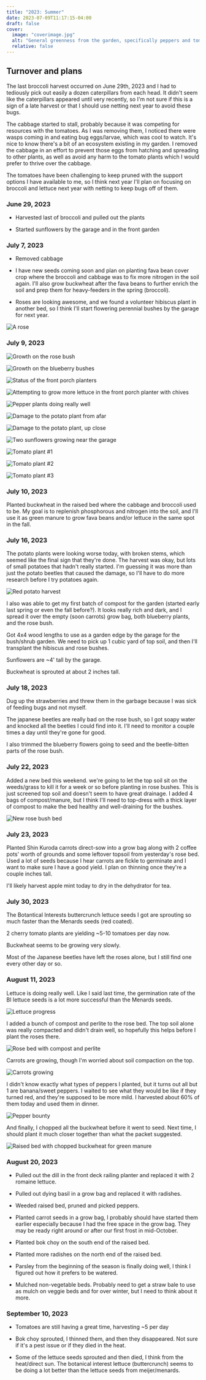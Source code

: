 ```yaml
---
title: "2023: Summer"
date: 2023-07-09T11:17:15-04:00
draft: false
cover:
  image: "coverimage.jpg"
  alt: "General greenness from the garden, specifically peppers and tomatoes"
  relative: false
---
```


## Turnover and plans

The last broccoli harvest occurred on June 29th, 2023 and I had to tediously pick out easily a dozen caterpillars from each head. It didn't seem like the caterpillars appeared until very recently, so I'm not sure if this is a sign of a late harvest or that I should use netting next year to avoid these bugs.

The cabbage started to stall, probably because it was competing for resources with the tomatoes. As I was removing them, I noticed there were wasps coming in and eating bug eggs/larvae, which was cool to watch. It's nice to know there's a bit of an ecosystem existing in my garden. I removed the cabbage in an effort to prevent those eggs from hatching and spreading to other plants, as well as avoid any harm to the tomato plants which I would prefer to thrive over the cabbage.

The tomatoes have been challenging to keep pruned with the support options I have available to me, so I think next year I'll plan on focusing on broccoli and lettuce next year with netting to keep bugs off of them.

### June 29, 2023

- Harvested last of broccoli and pulled out the plants

- Started sunflowers by the garage and in the front garden

### July 7, 2023

- Removed cabbage

- I have new seeds coming soon and plan on planting fava bean cover crop where the broccoli and cabbage was to fix more nitrogen in the soil again. I'll also grow buckwheat after the fava beans to further enrich the soil and prep them for heavy-feeders in the spring (broccoli).

- Roses are looking awesome, and we found a volunteer hibiscus plant in another bed, so I think I'll start flowering perennial bushes by the garage for next year.

![A rose](July5-rose.jpg)

### July 9, 2023

![Growth on the rose bush](July9-rose.jpg)

![Growth on the blueberry bushes](July9-blueberries.jpg)

![Status of the front porch planters](July9-frontporch.jpg)

![Attempting to grow more lettuce in the front porch planter with chives](July9-lettucechives.jpg)

![Pepper plants doing really well](July9-peppers.jpg)

![Damage to the potato plant from afar](July9-potatodamage1.jpg)

![Damage to the potato plant, up close](July9-potatodamage2.jpg)

![Two sunflowers growing near the garage](July9-sunflowers.jpg)

![Tomato plant #1](July9-tomato1.jpg)

![Tomato plant #2](July9-tomato2.jpg)

![Tomato plant #3](July9-tomato3.jpg)

### July 10, 2023

Planted buckwheat in the raised bed where the cabbage and broccoli used to be. My goal is to replenish phosphorous and nitrogen into the soil, and I'll use it as green manure to grow fava beans and/or lettuce in the same spot in the fall.

### July 16, 2023

The potato plants were looking worse today, with broken stems, which seemed like the final sign that they're done. The harvest was okay, but lots of small potatoes that hadn't really started. I'm guessing it was more than just the potato beetles that caused the damage, so I'll have to do more research before I try potatoes again.

![Red potato harvest](July16-potatoharvest.jpg)

I also was able to get my first batch of compost for the garden (started early last spring or even the fall before?). It looks really rich and dark, and I spread it over the empty (soon carrots) grow bag, both blueberry plants, and the rose bush.

Got 4x4 wood lengths to use as a garden edge by the garage for the bush/shrub garden. We need to pick up 1 cubic yard of top soil, and then I'll transplant the hibiscus and rose bushes.

Sunflowers are ~4' tall by the garage.

Buckwheat is sprouted at about 2 inches tall.

### July 18, 2023

Dug up the strawberries and threw them in the garbage because I was sick of feeding bugs and not myself.

The japanese beetles are really bad on the rose bush, so I got soapy water and knocked all the beetles I could find into it. I'll need to monitor a couple times a day until they're gone for good.

I also trimmed the blueberry flowers going to seed and the beetle-bitten parts of the rose bush.

### July 22, 2023

Added a new bed this weekend. we're going to let the top soil sit on the weeds/grass to kill it for a week or so before planting in rose bushes. This is just screened top soil and doesn't seem to have great drainage. I added 4 bags of compost/manure, but I think I'll need to top-dress with a thick layer of compost to make the bed healthy and well-draining for the bushes.

![New rose bush bed](July22-newbed.jpg)

### July 23, 2023

Planted Shin Kuroda carrots direct-sow into a grow bag along with 2 coffee pots' worth of grounds and some leftover topsoil from yesterday's rose bed. Used a lot of seeds because I hear carrots are fickle to germinate and I want to make sure I have a good yield. I plan on thinning once they're a couple inches tall.

I'll likely harvest apple mint today to dry in the dehydrator for tea.

### July 30, 2023

The Botantical Interests buttercrunch lettuce seeds I got are sprouting so much faster than the Menards seeds (red coated).

2 cherry tomato plants are yielding ~5-10 tomatoes per day now.

Buckwheat seems to be growing very slowly.

Most of the Japanese beetles have left the roses alone, but I still find one every other day or so.

### August 11, 2023

Lettuce is doing really well. Like I said last time, the germination rate of the BI lettuce seeds is a lot more successful than the Menards seeds.

![Lettuce progress](Aug11-lettuce.jpg)

I added a bunch of compost and perlite to the rose bed. The top soil alone was really compacted and didn't drain well, so hopefully this helps before I plant the roses there.

![Rose bed with compost and perlite](Aug11-rosebed.jpg)

Carrots are growing, though I'm worried about soil compaction on the top.

![Carrots growing](Aug11-carrots.jpg)

I didn't know exactly what types of peppers I planted, but it turns out all but 1 are banana/sweet peppers. I waited to see what they would be like if they turned red, and they're supposed to be more mild. I harvested about 60% of them today and used them in dinner.

![Pepper bounty](Aug11-pepperharvest.jpg)

And finally, I chopped all the buckwheat before it went to seed. Next time, I should plant it much closer together than what the packet suggested.

![Raised bed with chopped buckwheat for green manure](Aug11-gardenbed.jpg)

### August 20, 2023

- Pulled out the dill in the front deck railing planter and replaced it with 2 romaine lettuce.

- Pulled out dying basil in a grow bag and replaced it with radishes.

- Weeded raised bed, pruned and picked peppers.

- Planted carrot seeds in a grow bag, I probably should have started them earlier especially because I had the free space in the grow bag. They may be ready right around or after our first frost in mid-October.

- Planted bok choy on the south end of the raised bed.

- Planted more radishes on the north end of the raised bed.

- Parsley from the beginning of the season is finally doing well, I think I figured out how it prefers to be watered.

- Mulched non-vegetable beds. Probably need to get a straw bale to use as mulch on veggie beds and for over winter, but I need to think about it more.

### September 10, 2023

- Tomatoes are still having a great time, harvesting ~5 per day

- Bok choy sprouted, I thinned them, and then they disappeared. Not sure if it's a pest issue or if they died in the heat.

- Some of the lettuce seeds sprouted and then died, I think from the heat/direct sun. The botanical interest lettuce (buttercrunch) seems to be doing a lot better than the lettuce seeds from meijer/menards.
